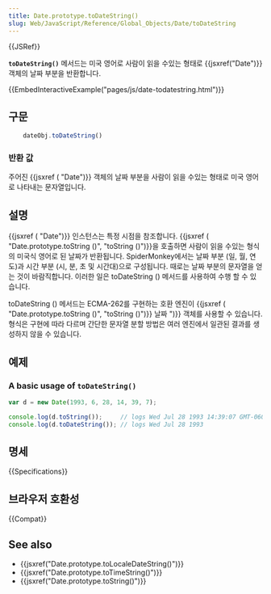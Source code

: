 ```yaml
---
title: Date.prototype.toDateString()
slug: Web/JavaScript/Reference/Global_Objects/Date/toDateString
---
```


{{JSRef}}

**`toDateString()`** 메서드는 미국 영어로 사람이 읽을 수있는 형태로 {{jsxref("Date")}} 객체의 날짜 부분을 반환합니다.

{{EmbedInteractiveExample("pages/js/date-todatestring.html")}}

## 구문

```js
    dateObj.toDateString()
```

### 반환 값

주어진 {{jsxref ( "Date")}} 객체의 날짜 부분을 사람이 읽을 수있는 형태로 미국 영어로 나타내는 문자열입니다.

## 설명

{{jsxref ( "Date")}} 인스턴스는 특정 시점을 참조합니다. {{jsxref ( "Date.prototype.toString ()", "toString ()")}}을 호출하면 사람이 읽을 수있는 형식의 미국식 영어로 된 날짜가 반환됩니다. SpiderMonkey에서는 날짜 부분 (일, 월, 연도)과 시간 부분 (시, 분, 초 및 시간대)으로 구성됩니다. 때로는 날짜 부분의 문자열을 얻는 것이 바람직합니다. 이러한 일은 toDateString () 메서드를 사용하여 수행 할 수 있습니다.

toDateString () 메서드는 ECMA-262를 구현하는 호환 엔진이 {{jsxref ( "Date.prototype.toString ()", "toString ()")}} 날짜 ")}} 객체를 사용할 수 있습니다. 형식은 구현에 따라 다르며 간단한 문자열 분할 방법은 여러 엔진에서 일관된 결과를 생성하지 않을 수 있습니다.

## 예제

### A basic usage of `toDateString()`

```js
var d = new Date(1993, 6, 28, 14, 39, 7);

console.log(d.toString());     // logs Wed Jul 28 1993 14:39:07 GMT-0600 (PDT)
console.log(d.toDateString()); // logs Wed Jul 28 1993
```

## 명세

{{Specifications}}

## 브라우저 호환성

{{Compat}}

## See also

- {{jsxref("Date.prototype.toLocaleDateString()")}}
- {{jsxref("Date.prototype.toTimeString()")}}
- {{jsxref("Date.prototype.toString()")}}

